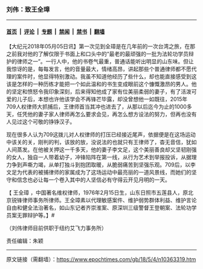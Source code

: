 ### 刘伟：致王全璋

---

#### [首页](../../../..?n10363319) &nbsp;|&nbsp; [评论](../../../../../epoch-comment?n10363319) &nbsp;|&nbsp; [专题](../../../../../epoch-special?n10363319) &nbsp;|&nbsp; [禁闻](../../../../../epoch-news?n10363319) &nbsp;|&nbsp; [禁书](../../../../../books?n10363319) &nbsp;|&nbsp; [翻墙](https://github.com/gfw-breaker/nogfw/blob/master/README.md?n10363319)


<div class="post_content" id="artbody" itemprop="articleBody">
 <!-- article content begin -->
 <p>
  【大纪元2018年05月05日讯】第一次见到全璋是在几年前的一次台湾之旅，在那之前我对他的了解仅限于书面上和口头中的“最老的最顽强的一批为法轮功学员辩护的律师之一”。一行人中，他的书卷气最重，普通话能听出明显的山东味。但让我惊讶的是，每每发言，他的音量最大，情绪高昂，讲起那些个普通律师都不愿代理的案件时，他显得特别激动。我虽不知道他经历了些什么，却也能直接感受到这该是怎样的一种历练才能把一个如此温和的书生变成眼前这个慷慨激昂的男人。他的坚定和愤怒令我印象深刻，后来得知他成了家有位美丽柔弱的妻子，有了活泼可爱的儿子后，本想也许他该学会不再锋芒毕露，却没曾想他一如既往，2015年709人权律师大抓捕后，王律师首当其冲也进去了，从那以后迄今为止的1000多天，任凭他的妻子家人律师再怎么要求会见，再怎么想方设法的努力，但再也没有人见过这个可敬的铮铮汉子。
 </p>
 <p>
  现在很多人认为709这拨儿对人权律师的打压已经接近尾声，依据便是在这场运动中该关的关，刚判的判，该放的放，没说法的也就只有王律师了，杳无音信，犹如人间蒸发。在他被关押这一千多天，他的妻子李文足，这个美丽善良却又坚韧刚强的女人，独自一人带着幼子，冲锋陷阵在第一线，从行为艺术到举报投诉，从据理力争到声嘶力竭，从单打独斗到抱团取暖，从脆弱痛苦到坚强乐观。709后，以李文足为代表的被捕律师的家属成为了这场运动中最亮丽的一道风景线，而她们的坚守和信念也必让每一个卷入其中的人坚信必有守得云开见月明的一天。
 </p>
 <p>
  【
  <ok href="https://www.epochtimes.com/gb/tag/%E7%8E%8B%E5%85%A8%E7%92%8B.html">
   王全璋
  </ok>
  ，中国著名维权律师，1976年2月15日生，山东日照市五莲县人，原北京锐锋律师事务所律师。王全璋素以代理敏感案件、维护弱势群体利益、维护言论自由和健全法治著名，如山东记者齐崇淮案、原深圳三级警督王登朝案、法轮功学员案无罪辩护等。】#
 </p>
 <p>
  （刘伟律师目前供职于纽约艾飞力事务所）
 </p>
 <p>
  责任编辑：朱颖
 </p>
 <!-- article content end -->
 <div id="below_article_ad">
 </div>
</div>


---

原文链接（需翻墙）：https://www.epochtimes.com/gb/18/5/4/n10363319.htm